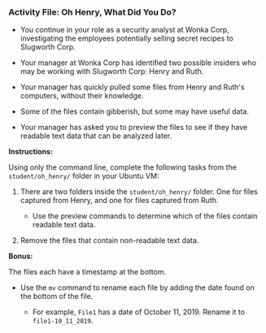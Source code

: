 ###  Activity File: Oh Henry, What Did You Do?
 
- You continue in your role as a security analyst at Wonka Corp, investigating the employees potentially selling secret recipes to Slugworth Corp.

- Your manager at Wonka Corp has identified two possible insiders who may be working with Slugworth Corp: Henry and Ruth.

- Your manager has quickly pulled some files from Henry and Ruth's computers, without their knowledge.

- Some of the files contain gibberish, but some may have useful data.

- Your manager has asked you to preview the files to see if they have readable text data that can be analyzed later.

**Instructions:**

Using only the command line, complete the following tasks from the `student/oh_henry/` folder in your Ubuntu VM:

  1. There are two folders inside the `student/oh_henry/` folder. One for files captured from Henry, and one for files captured from Ruth.

     * Use the preview commands to determine which of the files contain readable text data.

  3. Remove the files that contain non-readable text data.
    
**Bonus:**

  The files each have a timestamp at the bottom.

 * Use the `mv` command to rename each file by adding the date found on the bottom of the file.
 
   - For example, `File1` has a date of October 11, 2019. Rename it to `file1-10_11_2019`.